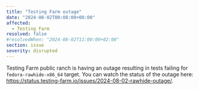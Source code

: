 ```yaml
---
title: "Testing Farm outage"
date: "2024-08-02T00:08:00+00:00"
affected:
  - Testing Farm
resolved: false
#resolvedWhen: "2024-08-02T11:00:00+02:00"
section: issue
severity: disrupted
---
```


Testing Farm public ranch is having an outage resulting in tests failing for `fedora-rawhide-x86_64` target.
You can watch the status of the outage here: https://status.testing-farm.io/issues/2024-08-02-rawhide-outage/.
